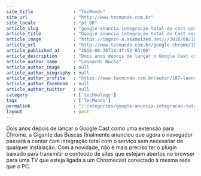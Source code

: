 ```yaml
---
site_title               : "TecMundo"
site_url                 : "http://www.tecmundo.com.br"
site_locale              : "pt_BR"
article_slug             : "google-anuncia-integracao-total-do-cast-com-o-navegador-chrome"
article_title            : "Google anuncia integração total do Cast com o navegador Chrome"
article_image            : "https://imgnzn-a.akamaized.net///2016/08/30/30184736240505-t1200x480.jpg"
article_url              : "http://www.tecmundo.com.br/google-chrome/109023-google-anuncia-integracao-total-cast-navegador-chrome.htm"
article_published_at     : "2016-08-30T18:47:52-03:00"
article_description      : "Dois anos depois de lançar o Google Cast como uma extensão para Chrome, a Gigante das Buscas finalmente anunciou que agora o navegador passará a contar com integração total com o serviço sem necessitar de qualquer instalação. Com a novidade, não é mais preciso ter o plugin baixado para transmitir o conteúdo de sites que estejam abertos no browser para uma TV que esteja ligada a um Chromecast conectado à mesma rede que o PC."
article_author_name      : "Leonardo Rocha"
article_author_image     : null
article_author_biography : null
article_author_profile   : "https://www.tecmundo.com.br/autor/187-leonardo-rocha/"
article_author_facebook  : null
article_author_twitter   : null
category                 : ['technology']
tags                     : ['TecMundo']
permalink                : "/:categories/google-anuncia-integracao-total-do-cast-com-o-navegador-chrome/"
layout                   : post
---
```


Dois anos depois de lançar o Google Cast como uma extensão para Chrome, a Gigante das Buscas finalmente anunciou que agora o navegador passará a contar com integração total com o serviço sem necessitar de qualquer instalação. Com a novidade, não é mais preciso ter o plugin baixado para transmitir o conteúdo de sites que estejam abertos no browser para uma TV que esteja ligada a um Chromecast conectado à mesma rede que o PC.

